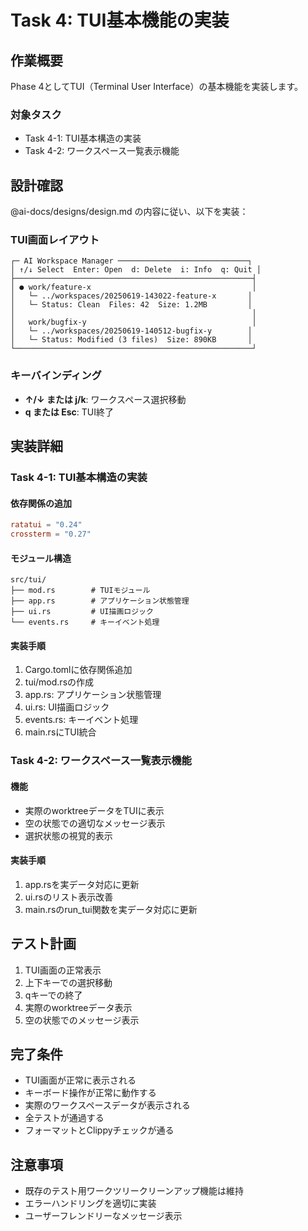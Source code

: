 # Task 4: TUI基本機能の実装

## 作業概要

Phase 4としてTUI（Terminal User Interface）の基本機能を実装します。

### 対象タスク
- Task 4-1: TUI基本構造の実装
- Task 4-2: ワークスペース一覧表示機能

## 設計確認

@ai-docs/designs/design.md の内容に従い、以下を実装：

### TUI画面レイアウト
```
┌─ AI Workspace Manager ─────────────────────────────┐
│ ↑/↓ Select  Enter: Open  d: Delete  i: Info  q: Quit │
├─────────────────────────────────────────────────────┤
│ ● work/feature-x                                    │
│   └─ ../workspaces/20250619-143022-feature-x       │
│   └─ Status: Clean  Files: 42  Size: 1.2MB         │
│                                                     │
│   work/bugfix-y                                     │
│   └─ ../workspaces/20250619-140512-bugfix-y        │
│   └─ Status: Modified (3 files)  Size: 890KB       │
└─────────────────────────────────────────────────────┘
```

### キーバインディング
- **↑/↓ または j/k**: ワークスペース選択移動
- **q または Esc**: TUI終了

## 実装詳細

### Task 4-1: TUI基本構造の実装

#### 依存関係の追加
```toml
ratatui = "0.24"
crossterm = "0.27"
```

#### モジュール構造
```
src/tui/
├── mod.rs        # TUIモジュール
├── app.rs        # アプリケーション状態管理
├── ui.rs         # UI描画ロジック
└── events.rs     # キーイベント処理
```

#### 実装手順
1. Cargo.tomlに依存関係追加
2. tui/mod.rsの作成
3. app.rs: アプリケーション状態管理
4. ui.rs: UI描画ロジック  
5. events.rs: キーイベント処理
6. main.rsにTUI統合

### Task 4-2: ワークスペース一覧表示機能

#### 機能
- 実際のworktreeデータをTUIに表示
- 空の状態での適切なメッセージ表示
- 選択状態の視覚的表示

#### 実装手順
1. app.rsを実データ対応に更新
2. ui.rsのリスト表示改善
3. main.rsのrun_tui関数を実データ対応に更新

## テスト計画

1. TUI画面の正常表示
2. 上下キーでの選択移動
3. qキーでの終了
4. 実際のworktreeデータ表示
5. 空の状態でのメッセージ表示

## 完了条件

- TUI画面が正常に表示される
- キーボード操作が正常に動作する
- 実際のワークスペースデータが表示される
- 全テストが通過する
- フォーマットとClippyチェックが通る

## 注意事項

- 既存のテスト用ワークツリークリーンアップ機能は維持
- エラーハンドリングを適切に実装
- ユーザーフレンドリーなメッセージ表示